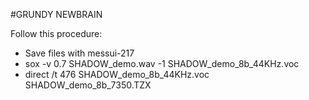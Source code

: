 #GRUNDY NEWBRAIN

Follow this procedure:

* Save files with messui-217
* sox -v 0.7 SHADOW_demo.wav -1 SHADOW_demo_8b_44KHz.voc
* direct /t 476 SHADOW_demo_8b_44KHz.voc SHADOW_demo_8b_7350.TZX

